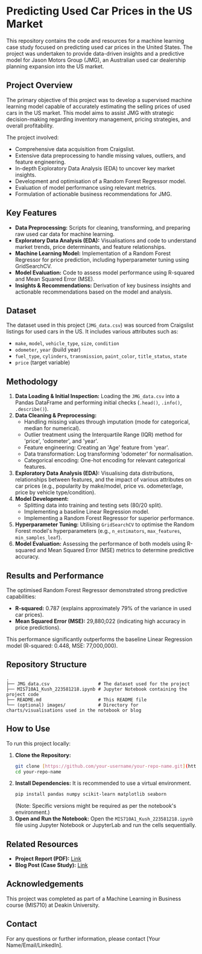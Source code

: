 # Predicting Used Car Prices in the US Market

This repository contains the code and resources for a machine learning case study focused on predicting used car prices in the United States. The project was undertaken to provide data-driven insights and a predictive model for Jason Motors Group (JMG), an Australian used car dealership planning expansion into the US market.

## Project Overview

The primary objective of this project was to develop a supervised machine learning model capable of accurately estimating the selling prices of used cars in the US market. This model aims to assist JMG with strategic decision-making regarding inventory management, pricing strategies, and overall profitability.

The project involved:
* Comprehensive data acquisition from Craigslist.
* Extensive data preprocessing to handle missing values, outliers, and feature engineering.
* In-depth Exploratory Data Analysis (EDA) to uncover key market insights.
* Development and optimisation of a Random Forest Regressor model.
* Evaluation of model performance using relevant metrics.
* Formulation of actionable business recommendations for JMG.

## Key Features

* **Data Preprocessing:** Scripts for cleaning, transforming, and preparing raw used car data for machine learning.
* **Exploratory Data Analysis (EDA):** Visualisations and code to understand market trends, price determinants, and feature relationships.
* **Machine Learning Model:** Implementation of a Random Forest Regressor for price prediction, including hyperparameter tuning using GridSearchCV.
* **Model Evaluation:** Code to assess model performance using R-squared and Mean Squared Error (MSE).
* **Insights & Recommendations:** Derivation of key business insights and actionable recommendations based on the model and analysis.

## Dataset

The dataset used in this project (`JMG_data.csv`) was sourced from Craigslist listings for used cars in the US. It includes various attributes such as:
* `make`, `model`, `vehicle_type`, `size`, `condition`
* `odometer`, `year` (build year)
* `fuel_type`, `cylinders`, `transmission`, `paint_color`, `title_status`, `state`
* `price` (target variable)

## Methodology

1.  **Data Loading & Initial Inspection:** Loading the `JMG_data.csv` into a Pandas DataFrame and performing initial checks (`.head()`, `.info()`, `.describe()`).
2.  **Data Cleaning & Preprocessing:**
    * Handling missing values through imputation (mode for categorical, median for numerical).
    * Outlier treatment using the Interquartile Range (IQR) method for 'price', 'odometer', and 'year'.
    * Feature engineering: Creating an 'Age' feature from 'year'.
    * Data transformation: Log transforming 'odometer' for normalisation.
    * Categorical encoding: One-hot encoding for relevant categorical features.
3.  **Exploratory Data Analysis (EDA):** Visualising data distributions, relationships between features, and the impact of various attributes on car prices (e.g., popularity by make/model, price vs. odometer/age, price by vehicle type/condition).
4.  **Model Development:**
    * Splitting data into training and testing sets (80/20 split).
    * Implementing a baseline Linear Regression model.
    * Implementing a Random Forest Regressor for superior performance.
5.  **Hyperparameter Tuning:** Utilising `GridSearchCV` to optimise the Random Forest model's hyperparameters (e.g., `n_estimators`, `max_features`, `min_samples_leaf`).
6.  **Model Evaluation:** Assessing the performance of both models using R-squared and Mean Squared Error (MSE) metrics to determine predictive accuracy.

## Results and Performance

The optimised Random Forest Regressor demonstrated strong predictive capabilities:
* **R-squared:** 0.787 (explains approximately 79% of the variance in used car prices).
* **Mean Squared Error (MSE):** 29,880,022 (indicating high accuracy in price predictions).

This performance significantly outperforms the baseline Linear Regression model (R-squared: 0.448, MSE: 77,000,000).

## Repository Structure

```
.
├── JMG_data.csv                  # The dataset used for the project
├── MIS710A1_Kush_223581218.ipynb # Jupyter Notebook containing the project code
├── README.md                     # This README file
└── (optional) images/            # Directory for charts/visualisations used in the notebook or blog
```

## How to Use

To run this project locally:

1.  **Clone the Repository:**
    ```bash
    git clone [https://github.com/your-username/your-repo-name.git](https://github.com/your-username/your-repo-name.git)
    cd your-repo-name
    ```
2.  **Install Dependencies:**
    It is recommended to use a virtual environment.
    ```bash
    pip install pandas numpy scikit-learn matplotlib seaborn
    ```
    (Note: Specific versions might be required as per the notebook's environment.)
3.  **Open and Run the Notebook:**
    Open the `MIS710A1_Kush_223581218.ipynb` file using Jupyter Notebook or JupyterLab and run the cells sequentially.

## Related Resources

* **Project Report (PDF):** [Link](https://www.canva.com/design/DAGkTgJdwgw/vYHhG0ojb2yPVzVEMS7stg/view?utm_content=DAGkTgJdwgw&utm_campaign=designshare&utm_medium=link2&utm_source=uniquelinks&utlId=hcc65b691b0)
* **Blog Post (Case Study):** [Link](https://portfolio-rho-wine-27.vercel.app/#/blog/First_Job_Blog)

## Acknowledgements

This project was completed as part of a Machine Learning in Business course (MIS710) at Deakin University.

## Contact

For any questions or further information, please contact [Your Name/Email/LinkedIn].
